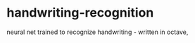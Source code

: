 handwriting-recognition
=======================

neural net trained to recognize handwriting - written in octave,
